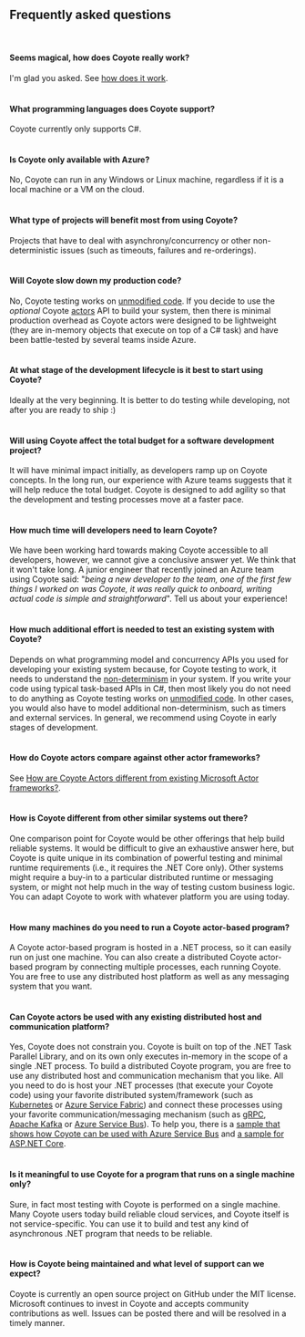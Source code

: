 
## Frequently asked questions

<br/>


#### Seems magical, how does Coyote really work?

I'm glad you asked. See [how does it work](how.md).
<br/><br/>

#### What programming languages does Coyote support?

Coyote currently only supports C#.
<br/><br/>

#### Is Coyote only available with Azure?

No, Coyote can run in any Windows or Linux machine, regardless if it is a local machine or a VM on
the cloud.
<br/><br/>

#### What type of projects will benefit most from using Coyote?

Projects that have to deal with asynchrony/concurrency or other non-deterministic issues (such as
timeouts, failures and re-orderings).
<br/><br/>

#### Will Coyote slow down my production code?

No, Coyote testing works on [unmodified code](../concepts/binary-rewriting.md). If you decide to use
the _optional_ Coyote [actors](../advanced-topics/actors/overview.md) API to build your system, then
there is minimal production overhead as Coyote actors were designed to be lightweight (they are
in-memory objects that execute on top of a C# task) and have been battle-tested by several teams
inside Azure.
<br/><br/>

#### At what stage of the development lifecycle is it best to start using Coyote?

Ideally at the very beginning. It is better to do testing while developing, not after you are ready
to ship :)
<br/><br/>

#### Will using Coyote affect the total budget for a software development project?

It will have minimal impact initially, as developers ramp up on Coyote concepts. In the long run,
our experience with Azure teams suggests that it will help reduce the total budget. Coyote is
designed to add agility so that the development and testing processes move at a faster pace.
<br/><br/>

#### How much time will developers need to learn Coyote?

We have been working hard towards making Coyote accessible to all developers, however, we cannot
give a conclusive answer yet. We think that it won't take long. A junior engineer that recently
joined an Azure team using Coyote said: "_being a new developer to the team, one of the first few
things I worked on was Coyote, it was really quick to onboard, writing actual code is simple and
straightforward_". Tell us about your experience!
<br/><br/>

#### How much additional effort is needed to test an existing system with Coyote?

Depends on what programming model and concurrency APIs you used for developing your existing system
because, for Coyote testing to work, it needs to understand the
[non-determinism](../concepts/non-determinism.md) in your system. If you write your code using
typical task-based APIs in C#, then most likely you do not need to do anything as Coyote testing
works on [unmodified code](../concepts/binary-rewriting.md). In other cases, you would also have to
model additional non-determinism, such as timers and external services. In general, we recommend
using Coyote in early stages of development.
<br/><br/>

#### How do Coyote actors compare against other actor frameworks?

See [How are Coyote Actors different from existing Microsoft Actor frameworks?](../advanced-topics/actors/why-actors.md).
<br/><br/>

#### How is Coyote different from other similar systems out there?

One comparison point for Coyote would be other offerings that help build reliable systems. It would
be difficult to give an exhaustive answer here, but Coyote is quite unique in its combination of
powerful testing and minimal runtime requirements (i.e., it requires the .NET Core only).
Other systems might require a buy-in to a particular distributed runtime or messaging system, or
might not help much in the way of testing custom business logic. You can adapt Coyote to work with
whatever platform you are using today.
<br/><br/>

#### How many machines do you need to run a Coyote actor-based program?

A Coyote actor-based program is hosted in a .NET process, so it can easily run on just one machine.
You can also create a distributed Coyote actor-based program by connecting multiple processes, each
running Coyote. You are free to use any distributed host platform as well as any messaging system
that you want.
<br/><br/>

#### Can Coyote actors be used with any existing distributed host and communication platform?
Yes, Coyote does not constrain you. Coyote is built on top of the .NET Task Parallel Library, and on
its own only executes in-memory in the scope of a single .NET process. To build a distributed Coyote
program, you are free to use any distributed host and communication mechanism that you like. All you
need to do is host your .NET processes (that execute your Coyote code) using your favorite
distributed system/framework (such as [Kubernetes](https://kubernetes.io/) or [Azure Service
Fabric](https://azure.microsoft.com/en-us/services/service-fabric/)) and connect these processes
using your favorite communication/messaging mechanism (such as [gRPC](https://grpc.io/), [Apache
Kafka](https://kafka.apache.org/) or [Azure Service
Bus](https://azure.microsoft.com/en-us/services/service-bus/)). To help you, there is a [sample that
shows how Coyote can be used with Azure Service Bus](../tutorials/actors/raft-azure.md) and
[a sample for ASP.NET Core](../tutorials/testing-aspnet-service.md).
<br/><br/>

#### Is it meaningful to use Coyote for a program that runs on a single machine only?

Sure, in fact most testing with Coyote is performed on a single machine. Many Coyote users today
build reliable cloud services, and Coyote itself is not service-specific. You can use it to build
and test any kind of asynchronous .NET program that needs to be reliable.
<br/><br/>

#### How is Coyote being maintained and what level of support can we expect?

Coyote is currently an open source project on GitHub under the MIT license. Microsoft continues to
invest in Coyote and accepts community contributions as well. Issues can be posted there and will be
resolved in a timely manner.
<br/><br/>
